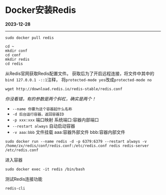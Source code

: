 # Docker安装Redis
**2023-12-28**
***

```shell
sudo docker pull redis
```

```shell
cd ~
mkdir conf
cd conf
mkdir redis
cd redis
```

从Redis官网获取Redis配置文件。
获取后为了开启远程连接，将文件中其中的```bind 127.0.0.1 -::1```注释，
将```protected-mode yes```改成```protected-mode no```
```shell
wget http://download.redis.io/redis-stable/redis.conf
```

*你没看错，有的参数是两个斜杠，确实是两个！*
- ```--name 你要为这个容器起什么名称```
- ```-d 后台运行容器，返回容器ID```
- ```-p xxx:xxx``` 端口映射
系统端口:容器内部端口
- ```--restart always``` 自动启动容器
- ```-v aaa:bbb``` 文件挂载
aaa:容器外部文件 bbb:容器内部文件
```shell
sudo docker run --name redis -d -p 6379:6379 --restart always -v /home/zx/redis/conf/redis.conf:/etc/redis.conf redis redis-server /etc/redis.conf
```

进入容器
```shell
sudo docker exec -it redis /bin/bash
```

测试Redis连接功能
```shell
redis-cli
```